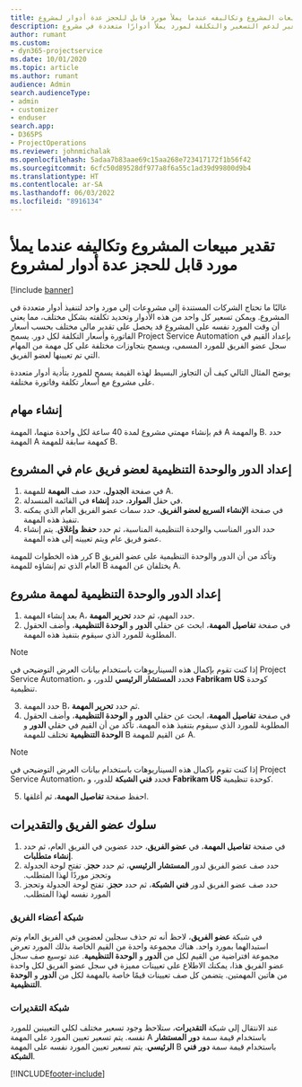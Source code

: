 ```yaml
---
title: تقدير مبيعات المشروع وتكاليفه عندما يملأ مورد قابل للحجز عدة أدوار لمشروع
description: يقدم هذا المقال معلومات حول كيفية استخدام أبعاد التسعير لدعم التسعير والتكلفة لمورد يملأ أدوارًا متعددة في مشروع.
author: rumant
ms.custom:
- dyn365-projectservice
ms.date: 10/01/2020
ms.topic: article
ms.author: rumant
audience: Admin
search.audienceType:
- admin
- customizer
- enduser
search.app:
- D365PS
- ProjectOperations
ms.reviewer: johnmichalak
ms.openlocfilehash: 5adaa7b83aae69c15aa268e723417172f1b56f42
ms.sourcegitcommit: 6cfc50d89528df977a8f6a55c1ad39d99800d9b4
ms.translationtype: HT
ms.contentlocale: ar-SA
ms.lasthandoff: 06/03/2022
ms.locfileid: "8916134"
---
```

# <a name="estimate-project-sales-and-costs-when-a-bookable-resource-fills-multiple-roles-for-a-project"></a>تقدير مبيعات المشروع وتكاليفه عندما يملأ مورد قابل للحجز عدة أدوار لمشروع 

[!include [banner](../includes/psa-now-project-operations.md)]

غالبًا ما تحتاج الشركات المستندة إلى مشروعات إلى مورد واحد لتنفيذ أدوار متعددة في المشروع. ويمكن تسعير كل واحد من هذه الأدوار وتحديد تكلفته بشكل مختلف، مما يعني أن وقت المورد نفسه على المشروع قد يحصل على تقدير مالي مختلف بحسب أسعار الفاتورة وأسعار التكلفة لكل دور. يسمح Project Service Automation بإعداد القيم في سجل عضو الفريق للمورد المسمى، ويسمح بتجاوزات مختلفة على كل مهمة من المهام التي تم تعيينها لعضو الفريق.

يوضح المثال التالي كيف أن التجاوز البسيط لهذه القيمة يسمح للمورد بتأدية أدوار متعددة على مشروع مع أسعار تكلفة وفاتورة مختلفة.

## <a name="create-tasks"></a>إنشاء مهام
قم بإنشاء مهمتي مشروع لمدة 40 ساعة لكل واحدة منهما، المهمة A والمهمة B. حدد المهمة A كمهمة سابقة للمهمة B.

## <a name="set-up-role-and-organization-unit-for-a-generic-project-team-member"></a>إعداد الدور والوحدة التنظيمية لعضو فريق عام في المشروع

1. في صفحة **الجدول**، حدد صف **المهمة** للمهمة A. 
2. في حقل **الموارد**، حدد **إنشاء** في القائمة المنسدلة.
3. في صفحة **الإنشاء السريع لعضو الفريق**، حدد سمات عضو الفريق العام الذي يمكنه تنفيذ هذه المهمة.
4. حدد الدور المناسب والوحدة التنظيمية المناسبة، ثم حدد **حفظ وإغلاق**. يتم إنشاء عضو فريق عام ويتم تعيينه إلى هذه المهمة. 

كرر هذه الخطوات للمهمة B وتأكد من أن الدور والوحدة التنظيمية على عضو الفريق العام الذي تم إنشاؤه للمهمة B يختلفان عن المهمة A. 

## <a name="set-up-role-and-organization-unit-for-a-project-task"></a>إعداد الدور والوحدة التنظيمية لمهمة مشروع

1. بعد إنشاء المهمة A، حدد المهم، ثم حدد **تحرير المهمة**.
2. في صفحة **تفاصيل المهمة**، ابحث عن حقلي **الدور** و **الوحدة التنظيمية**، وأضف الحقول المطلوبة للمورد الذي سيقوم بتنفيذ هذه المهمة. 

  > [!NOTE]
  > إذا كنت تقوم بإكمال هذه السيناريوهات باستخدام بيانات العرض التوضيحي في Project Service Automation، فحدد **المستشار الرئيسي** للدور، و **Fabrikam US** كوحدة تنظيمية.

3. حدد المهمة B، ثم حدد **تحرير المهمة**.
4. في صفحة **تفاصيل المهمة**، ابحث عن حقلي **الدور** و **الوحدة التنظيمية**، وأضف الحقول المطلوبة للمورد الذي سيقوم بتنفيذ هذه المهمة. تأكد من أن القيم في حقلي **الدور** و **الوحدة التنظيمية** تختلف للمهمة B عن القيم للمهمة A. 

  > [!NOTE]
  > إذا كنت تقوم بإكمال هذه السيناريوهات باستخدام بيانات العرض التوضيحي في Project Service Automation، فحدد **فني الشبكة** للدور، و **Fabrikam US** كوحدة تنظيمية.

5. احفظ صفحة **تفاصيل المهمة**، ثم أغلقها. 

## <a name="team-member-and-estimates-behavior"></a>سلوك عضو الفريق والتقديرات 

1. في صفحة **تفاصيل المهمة**، في **عضو الفريق**، حدد عضوين في الفريق العام، ثم حدد **إنشاء متطلبات**. 
2. حدد صف عضو الفريق لدور **المستشار الرئيسي‬‏‫**، ثم حدد **حجز**. تفتح لوحة الجدولة وتحجز موردًا لهذا المتطلب.
3. حدد صف عضو الفريق لدور **فني الشبكة‬‏‫**، ثم حدد **حجز**. تفتح لوحة الجدولة وتحجز المورد نفسه لهذا المتطلب.

### <a name="team-member-grid"></a>شبكة أعضاء الفريق 
في شبكة **عضو الفريق**، لاحظ أنه تم حذف سجلين لعضوين في الفريق العام وتم استبدالهما بمورد واحد. هناك مجموعة واحدة من القيم الخاصة بذلك المورد تعرض مجموعة افتراضية من القيم لكل من **الدور** و **الوحدة التنظيمية**.
عند توسيع صف سجل عضو الفريق هذا، يمكنك الاطلاع على تعيينات مميزة في سجل عضو الفريق لكل واحدة من هاتين المهمتين. يتضمن كل صف تعيينات قيمًا خاصة بالمهمة لكل من **الدور** و **الوحدة التنظيمية**. 

### <a name="estimates-grid"></a>شبكة التقديرات 
عند الانتقال إلى شبكة **التقديرات**، ستلاحظ وجود تسعير مختلف لكلي التعيينين للمورد نفسه.
يتم تسعير تعيين المورد على المهمة A باستخدام قيمة سمة **دور** **المستشار الرئيسي**. يتم تسعير تعيين المورد نفسه على المهمة B باستخدام قيمة سمة **دور** **فني الشبكة**.



[!INCLUDE[footer-include](../includes/footer-banner.md)]
